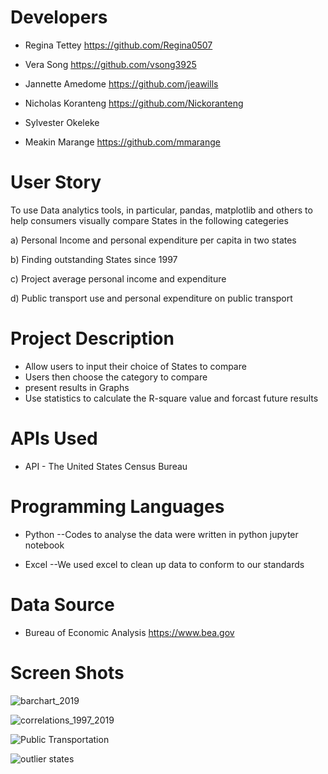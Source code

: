 
# Developers

* Regina Tettey https://github.com/Regina0507 

* Vera Song   https://github.com/vsong3925

* Jannette Amedome  https://github.com/jeawills

* Nicholas Koranteng https://github.com/Nickoranteng

* Sylvester Okeleke

* Meakin Marange https://github.com/mmarange

# User Story 
To use Data analytics tools, in particular, pandas, matplotlib and others to help consumers visually compare States in the following categeries

a) Personal Income and personal expenditure per capita in two states

b) Finding outstanding States since 1997

c) Project average personal income and expenditure

d) Public transport use and personal expenditure on public transport


# Project Description
* Allow users to input their choice of States to compare 
* Users then choose the category to compare
* present results in Graphs
* Use statistics to calculate the R-square value and forcast future results



# APIs Used
* API - The United States Census Bureau
 
# Programming Languages

* Python --Codes to analyse the data were written in python jupyter notebook

* Excel --We used excel to clean up data to conform to our standards

# Data Source
* Bureau of Economic Analysis https://www.bea.gov

# Screen Shots

![barchart_2019](https://user-images.githubusercontent.com/71161293/110711739-0e69e880-81ce-11eb-8a12-0e647986f136.png)

![correlations_1997_2019](https://user-images.githubusercontent.com/71161293/110711886-4709c200-81ce-11eb-9075-1d5002c57c1a.png)

![Public Transportation](https://user-images.githubusercontent.com/71161293/110711906-4f61fd00-81ce-11eb-8409-61e4dd45e039.png)

![outlier states](https://user-images.githubusercontent.com/71161293/110711926-5ab52880-81ce-11eb-9d76-7abd0a1cb42d.png)


